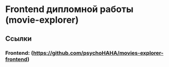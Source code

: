 # Frontend дипломной работы (movie-explorer)

## Ссылки

### Frontend: (https://github.com/psychoHAHA/movies-explorer-frontend)
